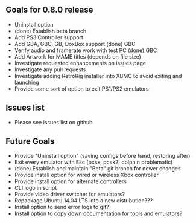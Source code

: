 Goals for 0.8.0 release
----------------

- Uninstall option
- (done) Establish beta branch
- Add PS3 Controller support
- Add GBA, GBC, GB, DoxBox support
	(done) GBC 
- Verify audio and framerate work with test PC
	(done) GBC
- Add Artwork for MAME titles (depends on file size)
- Investigate requested enhancements on issues page
- Investigate any pull requests
- Investigate adding RetroRig installer into XBMC to avoid exiting and launching
- Provide some sort of option to exit PS1/PS2 emulators

Issues list
---------------

- Please see issues list on github

Future Goals
---------------

- Provide "Uninstall option" (saving configs before hand, restoring after)
- Exit every emulator with Esc (pcsx, pcsx2, dolphin problematic)
- (done) Establish and maintain "Beta" git branch for newer changes
- Provide install option for wired or wireless Xbox controller
- Provide install option for alternate controllers
- CLI logo in script
- Provide video driver switcher for emulators?
- Repackage Ubuntu 14.04 LTS into a new distribution???
- Install option to send error logs to git?
- Install option to copy down documentation for tools and emulators?
